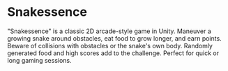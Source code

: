 # Snakessence
"Snakessence" is a classic 2D arcade-style game in Unity. Maneuver a growing snake around obstacles, eat food to grow longer, and earn points. Beware of collisions with obstacles or the snake's own body. Randomly generated food and high scores add to the challenge. Perfect for quick or long gaming sessions.
